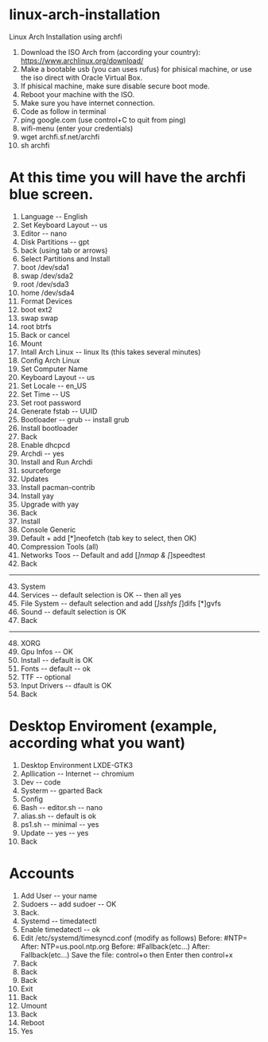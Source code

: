# linux-arch-installation
Linux Arch Installation using archfi
1. Download the ISO Arch from (according your country):
https://www.archlinux.org/download/
2. Make a bootable usb (you can uses rufus) for phisical machine, or use the iso direct with Oracle Virtual Box.
3. If phisical machine, make sure disable secure boot mode.
4. Reboot your machine with the ISO.
5. Make sure you have internet connection.
6. Code as follow in terminal
7. ping google.com    (use control+C  to quit from ping)
8. wifi-menu   (enter your credentials)
9. wget archfi.sf.net/archfi
10. sh archfi
# At this time you will have the archfi blue screen.
1. Language -- English
2. Set Keyboard Layout -- us
3. Editor -- nano
4. Disk Partitions -- gpt
5. back (using tab or arrows)
6. Select Partitions and Install
7. boot /dev/sda1
8. swap /dev/sda2
9. root /dev/sda3
10. home /dev/sda4
11. Format Devices
12. boot ext2
13. swap swap
14. root btrfs
15. Back or cancel
16. Mount
17. Intall Arch Linux -- linux lts    (this takes several minutes)
18. Config Arch Linux
19. Set Computer Name
20. Keyboard Layout -- us
21. Set Locale -- en_US
22. Set Time --  US
23. Set root password
24. Generate fstab -- UUID
25. Bootloader -- grub -- install grub
26. Install bootloader
27. Back
28. Enable dhcpcd
29. Archdi -- yes
30. Install and Run Archdi
31. sourceforge
32. Updates
33. Install pacman-contrib
34. Install yay
35.	Upgrade with yay
36. Back
37. Install
38. Console Generic
39. Default + add [*]neofetch   (tab key to select, then OK)
40. Compression Tools (all)
41. Networks Toos -- Default and add [*]nmap & [*]speedtest
42. Back
__________
43. System
44. Services -- default selection is OK -- then all yes
45. File System -- default selection and add [*]sshfs [*]difs [*]gvfs
46. Sound -- default selection is OK
47. Back
__________
48. XORG
49. Gpu Infos -- OK
50. Install -- default is OK
51. Fonts -- default -- ok
52. TTF -- optional
53. Input Drivers -- dfault is OK
54. Back
# Desktop Enviroment (example, according what you want)
1. Desktop Environment LXDE-GTK3
2. Apllication -- Internet -- chromium
3. Dev -- code
4. Systerm -- gparted
Back
1. Config
2. Bash -- editor.sh -- nano
3. alias.sh -- default is ok
4. ps1.sh -- minimal -- yes
5. Update -- yes -- yes
6. Back
# Accounts
1. Add User -- your name
2. Sudoers -- add sudoer -- OK
3. Back.
4. Systemd -- timedatectl
5. Enable timedatectl -- ok
6. Edit /etc/systemd/timesyncd.conf (modify as follows)
        Before: #NTP=             After: NTP=us.pool.ntp.org
        Before: #Fallback(etc...) After: Fallback(etc...)
        Save the file: control+o then Enter then control+x
7. Back
8. Back
9. Back
10. Exit
11. Back
12. Umount
13. Back
14. Reboot
15. Yes

